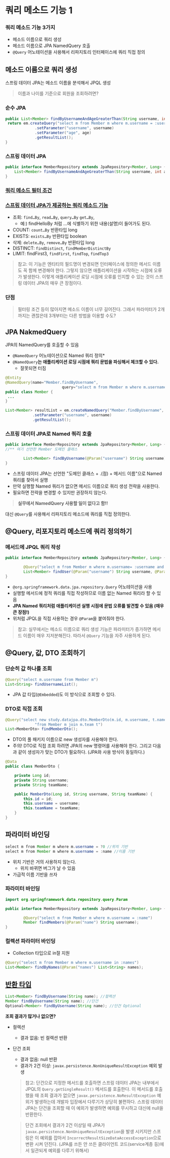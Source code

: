 # 쿼리 메소드 기능 1

### 쿼리 메소드 기능 3가지

- 메소드 이름으로 쿼리 생성
- 메소드 이름으로 JPA NamedQuery 호출
- `@Query` 어노테이션을 사용해서 리파지토리 인터페이스에 쿼리 직접 정의

## 메소드 이름으로 쿼리 생성

스프링 데이터 JPA는 메소드 이름을 분석해서 JPQL 생성

> 이름과 나이를 기준으로 회원을 조회하려면?
>

### 순수 JPA

```java
public List<Member> findByUsernameAndAgeGreaterThan(String username, int age) {
 return em.createQuery("select m from Member m where m.username = :username and m.age > :age")
			 .setParameter("username", username)
			 .setParameter("age", age)
			 .getResultList();
}
```

### 스프링 데이터 JPA

```java
public interface MemberRepository extends JpaRepository<Member, Long> { 
    List<Member> findByUsernameAndAgeGreaterThan(String username, int age);
}
```

### [쿼리 메소드 필터 조건](https://docs.spring.io/spring-data/jpa/docs/current/reference/html/#jpa.query-methods.query-creation)

### [스프링 데이터 JPA가 제공하는 쿼리 메소드 기능](https://docs.spring.io/spring-data/jpa/docs/current/reference/html/#repositories.query-methods.query-creation)

- 조회: `find…By`, `read…By`, `query…By` `get…By`,
    - 예:) findHelloBy 처럼 ...에 식별하기 위한 내용(설명)이 들어가도 된다.
- COUNT: `count…By` 반환타입 long
- EXISTS: `exists…By` 반환타입 boolean
- 삭제: `delete…By`, `remove…By` 반환타입 long
- DISTINCT: `findDistinct`, `findMemberDistinctBy`
- LIMIT: findFirst3, `findFirst`, `findTop`, `findTop3`

> 참고: 이 기능은 엔티티의 필드명이 변경되면 인터페이스에 정의한 메서드 이름도 꼭 함께 변경해야 한다.
그렇지 않으면 애플리케이션을 시작하는 시점에 오류가 발생한다.
이렇게 애플리케이션 로딩 시점에 오류를 인지할 수 있는 것이 스프링 데이터 JPA의 매우 큰 장점이다.
>

### 단점

> 필터링 조건 등이 많아지면 메소드 이름이 너무 길어진다. 그래서 파라미터가 2개까지는 괜찮은데 3개부터는 다른 방법을 이용할 수도?
>

## JPA NakmedQuery

JPA의 NamedQuery를 호출할 수 있음

- `@NamedQuery` 어노테이션으로 Named 쿼리 정의*
- `@NamedQuery`**는 애플리케이션 로딩 시점에 쿼리 문법을 파싱해서 체크할 수 있다.**
    - 잘못되면 터짐

```java
@Entity
@NamedQuery(name="Member.findByUsername",
						 query="select m from Member m where m.username = :username")
public class Member {
 ...
}
```

```java
List<Member> resultList = em.createNamedQuery("Member.findByUsername", Member.class)
			.setParameter("username", username)
			.getResultList();
```

### 스프링 데이터 JPA로 Named 쿼리 호출

```java
public interface MemberRepository extends JpaRepository<Member, Long> { 
//** 여기 선언한 Member 도메인 클래스

		List<Member> findByUsername(@Param("username") String username);
}
```

- 스프링 데이터 JPA는 선언한 "도메인 클래스 + .(점) + 메서드 이름"으로 Named 쿼리를 찾아서 실행
- 만약 실행할 Named 쿼리가 없으면 메서드 이름으로 쿼리 생성 전략을 사용한다.
- 필요하면 전략을 변경할 수 있지만 권장하지 않는다.

> **실무에서 NamedQuery 사용할 일이 없다고 함!!**
>

대신 `@Query`를 사용해서 리파지토리 메소드에 쿼리를 직접 정의한다.

## @Query, 리포지토리 메소드에 쿼리 정의하기

### 메서드에 JPQL 쿼리 작성

```java
public interface MemberRepository extends JpaRepository<Member, Long> {

		@Query("select m from Member m where m.username= :username and m.age = :age")
		List<Member> findUser(@Param("username") String username, @Param("age") int age);
}
```

- `@org.springframework.data.jpa.repository.Query` 어노테이션을 사용
- 실행할 메서드에 정적 쿼리를 직접 작성하므로 이름 없는 Named 쿼리라 할 수 있음
- **JPA Named 쿼리처럼 애플리케이션 실행 시점에 문법 오류를 발견할 수 있음 (매우 큰 장점!)**
- 위처럼 JPQL을 직접 사용하는 경우 `@Param`을 붙여줘야 한다.

> 참고: 실무에서는 메소드 이름으로 쿼리 생성 기능은 파라미터가 증가하면 메서드 이름이 매우
지저분해진다. 따라서 `@Query` 기능을 자주 사용하게 된다.
>

## @Query, 값, DTO 조회하기

### 단순히 값 하나를 조회

```java
@Query("select m.username from Member m")
List<String> findUsernameList();
```

- JPA 값 타입(`@Embedded`)도 이 방식으로 조회할 수 있다.

### DTO로 직접 조회

```java
@Query("select new study.datajpa.dto.MemberDto(m.id, m.username, t.name) " +
			 "from Member m join m.team t")
List<MemberDto> findMemberDto();
```

- DTO의 풀 패키지 이름으로 new 생성자를 사용해야 한다.
- 주의! DTO로 직접 조회 하려면 JPA의 new 명령어를 사용해야 한다. 그리고 다음과 같이 생성자가 맞는 DTO가 필요하다. (JPA와 사용 방식이 동일하다.)

```java
@Data
public class MemberDto {

	private Long id;
	private String username;
	private String teamName;

	public MemberDto(Long id, String username, String teamName) {
		this.id = id;
		this.username = username;
		this.teamName = teamName;
	}
}
```

## 파라미터 바인딩

```java
select m from Member m where m.username = ?0 //위치 기반
select m from Member m where m.username = :name //이름 기반
```

- 위치 기반은 거의 사용하지 않는다.
    - 위치 바뀌면 버그가 날 수 있음
- 가급적 이름 기반을 쓰자

### 파라미터 바인딩

```java
import org.springframework.data.repository.query.Param

public interface MemberRepository extends JpaRepository<Member, Long> {

		@Query("select m from Member m where m.username = :name")
		Member findMembers(@Param("name") String username);
}
```

### 컬렉션 파라미터 바인딩

- Collection 타입으로 in절 지원

```java
@Query("select m from Member m where m.username in :names")
List<Member> findByNames(@Param("names") List<String> names);
```

## [반환 타입](https://docs.spring.io/spring-data/jpa/docs/current/reference/html/#repository-query-return-types)

```java
List<Member> findByUsername(String name); //컬렉션
Member findByUsername(String name); //단건
Optional<Member> findByUsername(String name); //단건 Optional
```

**조회 결과가 많거나 없으면?**

- 컬렉션
    - 결과 없음: 빈 컬렉션 반환
- 단건 조회
    - 결과 없음: null 반환
    - 결과가 2건 이상: `javax.persistence.NonUniqueResultException` 예외 발생

  > 참고: 단건으로 지정한 메서드를 호출하면 스프링 데이터 JPA는 내부에서 JPQL의
  `Query.getSingleResult()` 메서드를 호출한다. 이 메서드를 호출했을 때 조회 결과가 없으면 `javax.persistence.NoResultException` 예외가 발생하는데 개발자 입장에서 다루기가 상당히 불편하다. 스프링 데이터 JPA는 단건을 조회할 때 이 예외가 발생하면 예외를 무시하고 대신에 null을 반환한다.
  >

  > 단건 조회에서 결과가 2건 이상일 때 JPA가`javax.persistence.NonUniqueResultException`을 발생 시키지만 스프링은 이 예외를 잡아서 `IncorrectResultSizeDataAccessException`으로 변환 시켜 던진다.
  (JPA를 쓰든 안 쓰든 클라이언트 코드(service계층 등)에서 일관되게 예외를 다루기 위해서)
>
